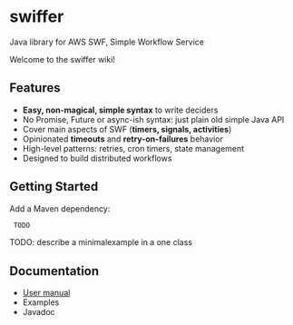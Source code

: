 # swiffer
Java library for AWS SWF, Simple Workflow Service

Welcome to the swiffer wiki!

## Features

* **Easy, non-magical, simple syntax** to write deciders
* No Promise, Future or async-ish syntax: just plain old simple Java API
* Cover main aspects of SWF (**timers, signals, activities**)
* Opinionated **timeouts** and **retry-on-failures** behavior
* High-level patterns: retries, cron timers, state management
* Designed to build distributed workflows

## Getting Started

Add a Maven dependency: 

```xml
 TODO
```

TODO: describe a minimalexample in a one class

## Documentation

- [User manual ](https://github.com/solambda/swiffer/wiki/User-guide)
- Examples
- Javadoc

